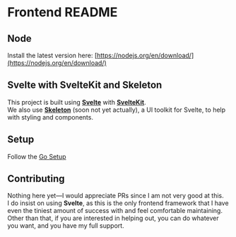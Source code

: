 # Frontend README

## Node
Install the latest version here: [https://nodejs.org/en/download/](https://nodejs.org/en/download/)

## Svelte with SvelteKit and Skeleton
This project is built using [**Svelte**](https://svelte.dev/docs/kit/introduction#What-is-Svelte) with [**SvelteKit**](https://svelte.dev/docs/kit/introduction#What-is-SvelteKit).  
We also use [**Skeleton**](https://www.skeleton.dev/docs/get-started/introduction) (soon not yet actually), a UI toolkit for Svelte, to help with styling and components.

## Setup
Follow the [Go Setup](go-README.md#setup)

## Contributing
Nothing here yet—I would appreciate PRs since I am not very good at this.  
I do insist on using **Svelte**, as this is the only frontend framework that I have even the tiniest amount of success with and feel comfortable maintaining.  
Other than that, if you are interested in helping out, you can do whatever you want, and you have my full support.
